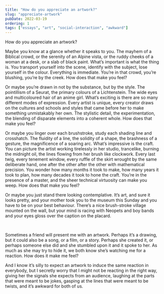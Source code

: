 ```yaml
---
title: "How do you appreciate an artwork?"
slug: "appreciate-artwork"
pubDate: 2022-03-19
ordering: 1
tags: ["essays", "art", "social-interaction", "awkward"]
---
```


<span class="small-caps">How do you appreciate an artwork?</span>

Maybe you know at a glance whether it speaks to you. The mayhem of a Biblical crowd, or the serenity of an Alpine vista, or the ruddy cheeks of a woman at a desk, or a slab of black paint. What’s important is what the thing is. You transport yourself into the scene, identify with the subject, lose yourself in the colour. Everything is immediate. You’re in that crowd, you’re blushing, you’re by the creek. How does that make you feel?

Or maybe you’re drawn in not by the substance, but by the style. The pointillism of a Seurat, the primary colours of a Lichtenstein. The wide eyes and multicoloured hair of an anime girl. What’s exciting is there are so many different modes of expression. Every artist is unique, every creator draws on the cultures and schools and styles that came before her to make something unmistakably her own. The stylistic detail, the experimentation, the blending of disparate elements into a coherent whole. How does that make you feel?

Or maybe you linger over each brushstroke, study each shading line and crosshatch. The fluidity of a line, the solidity of a shape, the brashness of a gesture, the magnificence of a soaring arc. What’s impressive is the craft. You can picture the artist working tirelessly in her studio, trancelike, burning the midnight oil, the lines flowing from her brush like clockwork. Every last twig, every tenement window, every ruffle of the skirt wrought by the same deliberate hand, one after the other after the other with mathematical precision. You wonder how many months it took to make, how many years it took to plan, how many decades it took to hone the craft. You’re in the presence of a master, and the sheer technical virtuosity can make you weep. How does that make you feel?

Or maybe you just stand there looking contemplative. It’s art, and sure it looks pretty, and your mother took you to the museum this Sunday and you have to be on your best behaviour. There’s a nice brush-stroke village mounted on the wall, but your mind is racing with Neopets and boy bands and your eyes gloss over the caption on the placard.

<br />

Sometimes a friend will present me with an artwork. Perhaps it’s a drawing, but it could also be a song, or a film, or a story. Perhaps she created it, or perhaps someone else did and she stumbled upon it and it spoke to her. As much as she may try to hide it, we both know she’s watching me for a reaction. How does it make me feel?

And I know it’s silly to expect an artwork to induce the same reaction in everybody, but I secretly worry that I might not be reacting in the right way, giving her the signals she expects from an audience, laughing at the parts that were meant to be jokes, gasping at the lines that were meant to be twists, and it’s awkward for both of us.